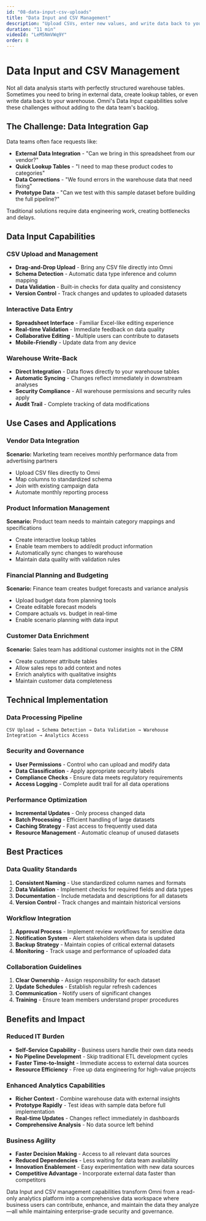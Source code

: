 ```yaml
---
id: "08-data-input-csv-uploads"
title: "Data Input and CSV Management"
description: "Upload CSVs, enter new values, and write data back to your warehouse"
duration: "11 min"
videoId: "LeM5NmVWq9Y"
order: 8
---
```


# Data Input and CSV Management

Not all data analysis starts with perfectly structured warehouse tables. Sometimes you need to bring in external data, create lookup tables, or even write data back to your warehouse. Omni's Data Input capabilities solve these challenges without adding to the data team's backlog.

## The Challenge: Data Integration Gap

Data teams often face requests like:
- **External Data Integration** - "Can we bring in this spreadsheet from our vendor?"
- **Quick Lookup Tables** - "I need to map these product codes to categories"
- **Data Corrections** - "We found errors in the warehouse data that need fixing"
- **Prototype Data** - "Can we test with this sample dataset before building the full pipeline?"

Traditional solutions require data engineering work, creating bottlenecks and delays.

## Data Input Capabilities

### CSV Upload and Management
- **Drag-and-Drop Upload** - Bring any CSV file directly into Omni
- **Schema Detection** - Automatic data type inference and column mapping
- **Data Validation** - Built-in checks for data quality and consistency
- **Version Control** - Track changes and updates to uploaded datasets

### Interactive Data Entry
- **Spreadsheet Interface** - Familiar Excel-like editing experience
- **Real-time Validation** - Immediate feedback on data quality
- **Collaborative Editing** - Multiple users can contribute to datasets
- **Mobile-Friendly** - Update data from any device

### Warehouse Write-Back
- **Direct Integration** - Data flows directly to your warehouse tables
- **Automatic Syncing** - Changes reflect immediately in downstream analyses
- **Security Compliance** - All warehouse permissions and security rules apply
- **Audit Trail** - Complete tracking of data modifications

## Use Cases and Applications

### Vendor Data Integration
**Scenario:** Marketing team receives monthly performance data from advertising partners
- Upload CSV files directly to Omni
- Map columns to standardized schema
- Join with existing campaign data
- Automate monthly reporting process

### Product Information Management
**Scenario:** Product team needs to maintain category mappings and specifications
- Create interactive lookup tables
- Enable team members to add/edit product information
- Automatically sync changes to warehouse
- Maintain data quality with validation rules

### Financial Planning and Budgeting
**Scenario:** Finance team creates budget forecasts and variance analysis
- Upload budget data from planning tools
- Create editable forecast models
- Compare actuals vs. budget in real-time
- Enable scenario planning with data input

### Customer Data Enrichment
**Scenario:** Sales team has additional customer insights not in the CRM
- Create customer attribute tables
- Allow sales reps to add context and notes
- Enrich analytics with qualitative insights
- Maintain customer data completeness

## Technical Implementation

### Data Processing Pipeline
```
CSV Upload → Schema Detection → Data Validation → Warehouse Integration → Analytics Access
```

### Security and Governance
- **User Permissions** - Control who can upload and modify data
- **Data Classification** - Apply appropriate security labels
- **Compliance Checks** - Ensure data meets regulatory requirements
- **Access Logging** - Complete audit trail for all data operations

### Performance Optimization
- **Incremental Updates** - Only process changed data
- **Batch Processing** - Efficient handling of large datasets
- **Caching Strategy** - Fast access to frequently used data
- **Resource Management** - Automatic cleanup of unused datasets

## Best Practices

### Data Quality Standards
1. **Consistent Naming** - Use standardized column names and formats
2. **Data Validation** - Implement checks for required fields and data types
3. **Documentation** - Include metadata and descriptions for all datasets
4. **Version Control** - Track changes and maintain historical versions

### Workflow Integration
1. **Approval Process** - Implement review workflows for sensitive data
2. **Notification System** - Alert stakeholders when data is updated
3. **Backup Strategy** - Maintain copies of critical external datasets
4. **Monitoring** - Track usage and performance of uploaded data

### Collaboration Guidelines
1. **Clear Ownership** - Assign responsibility for each dataset
2. **Update Schedules** - Establish regular refresh cadences
3. **Communication** - Notify users of significant changes
4. **Training** - Ensure team members understand proper procedures

## Benefits and Impact

### Reduced IT Burden
- **Self-Service Capability** - Business users handle their own data needs
- **No Pipeline Development** - Skip traditional ETL development cycles
- **Faster Time-to-Insight** - Immediate access to external data sources
- **Resource Efficiency** - Free up data engineering for high-value projects

### Enhanced Analytics Capabilities
- **Richer Context** - Combine warehouse data with external insights
- **Prototype Rapidly** - Test ideas with sample data before full implementation
- **Real-time Updates** - Changes reflect immediately in dashboards
- **Comprehensive Analysis** - No data source left behind

### Business Agility
- **Faster Decision Making** - Access to all relevant data sources
- **Reduced Dependencies** - Less waiting for data team availability
- **Innovation Enablement** - Easy experimentation with new data sources
- **Competitive Advantage** - Incorporate external data faster than competitors

Data Input and CSV management capabilities transform Omni from a read-only analytics platform into a comprehensive data workspace where business users can contribute, enhance, and maintain the data they analyze—all while maintaining enterprise-grade security and governance. 